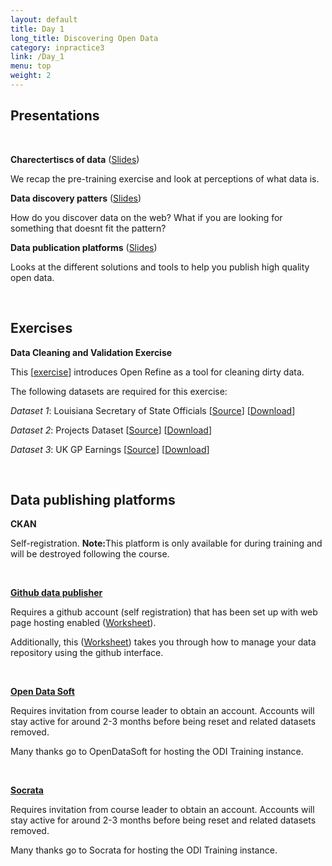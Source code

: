 ```yaml
---
layout: default
title: Day 1
long_title: Discovering Open Data
category: inpractice3
link: /Day_1
menu: top
weight: 2
---
```


## **Presentations**
<br>

**Charectertiscs of data** ([Slides](/resources/ODP_Charecteristics.pdf))

We recap the pre-training exercise and look at perceptions of what data is.  
 
**Data discovery patters** ([Slides](/resources/ODP_Data_Discovery_Patterns.pdf))

How do you discover data on the web? What if you are looking for something that doesnt fit the pattern?
 
**Data publication platforms** ([Slides](/resources/ODP_Publication_Platforms.pdf))

Looks at the different solutions and tools to help you publish high quality open data. 

<br>

## **Exercises**

**Data Cleaning and Validation Exercise**

This \[[exercise](/resources/Cleaning_Exercise.pdf)\] introduces Open Refine as a tool for cleaning dirty data. 

The following datasets are required for this exercise:

*Dataset 1*: Louisiana Secretary of State Officials \[[Source](http://www.sos.la.gov/tabid/136/default.aspx)\] \[[Download](/resources/dataset1.xls)\] 
 
*Dataset 2*: Projects Dataset \[[Source](https://www.itdashboard.gov/data_feeds)\] \[[Download](/resources/dataset2.csv)\] 
 
*Dataset 3*: UK GP Earnings \[[Source](http://data.gov.uk/dataset/gp-earnings-and-expenses-2009-10)\] \[[Download](/resources/dataset3.csv)\]

<br>

## **Data publishing platforms** 

**CKAN**

Self-registration. <b>Note:</b>This platform is only available for during training and will be destroyed following the course. 

<br/>

<p><a href="http://git-data-publisher.herokuapp.com" target="_blank"><strong>Github data publisher</strong></a></p>

Requires a github account (self registration) that has been set up with web page hosting enabled ([Worksheet](/resources/gh-pagesgettingstarted.pdf)).

Additionally, this ([Worksheet](/resources/ODIDataTemplate.pdf)) takes you through how to manage your data repository using the github interface. 

<br/>

<p><a href="https://theodi.opendatasoft.com" target="_blank"><strong>Open Data Soft</strong></a></p>

Requires invitation from course leader to obtain an account. Accounts will stay active for around 2-3 months before being reset and related datasets removed. 

Many thanks go to OpenDataSoft for hosting the ODI Training instance.

<br/>

<p><a href="https://odi.demo.socrata.com/" target="_blank"><strong>Socrata</strong></a></p>

Requires invitation from course leader to obtain an account. Accounts will stay active for around 2-3 months before being reset and related datasets removed. 

Many thanks go to Socrata for hosting the ODI Training instance.
